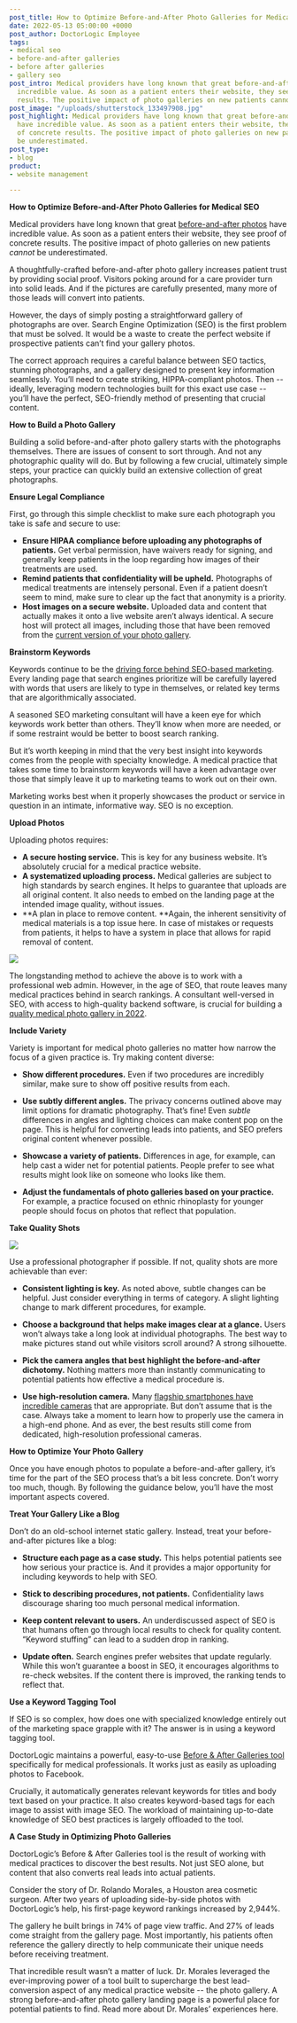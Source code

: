 ```yaml
---
post_title: How to Optimize Before-and-After Photo Galleries for Medical SEO
date: 2022-05-13 05:00:00 +0000
post_author: DoctorLogic Employee
tags:
- medical seo
- before-and-after galleries
- before after galleries
- gallery seo
post_intro: Medical providers have long known that great before-and-after photos have
  incredible value. As soon as a patient enters their website, they see proof of concrete
  results. The positive impact of photo galleries on new patients cannot be underestimated.
post_image: "/uploads/shutterstock_133497908.jpg"
post_highlight: Medical providers have long known that great before-and-after photos
  have incredible value. As soon as a patient enters their website, they see proof
  of concrete results. The positive impact of photo galleries on new patients cannot
  be underestimated.
post_type:
- blog
product:
- website management

---
```

**How to Optimize Before-and-After Photo Galleries for Medical SEO**

Medical providers have long known that great [before-and-after photos](https://doctorlogic.com/blog/increase-traffic-conversions.html) have incredible value. As soon as a patient enters their website, they see proof of concrete results. The positive impact of photo galleries on new patients _cannot_ be underestimated.

A thoughtfully-crafted before-and-after photo gallery increases patient trust by providing social proof. Visitors poking around for a care provider turn into solid leads. And if the pictures are carefully presented, many more of those leads will convert into patients.

However, the days of simply posting a straightforward gallery of photographs are over. Search Engine Optimization (SEO) is the first problem that must be solved. It would be a waste to create the perfect website if prospective patients can’t find your gallery photos.

The correct approach requires a careful balance between SEO tactics, stunning photographs, and a gallery designed to present key information seamlessly. You’ll need to create striking, HIPPA-compliant photos. Then -- ideally, leveraging modern technologies built for this exact use case -- you’ll have the perfect, SEO-friendly method of presenting that crucial content.

**How to Build a Photo Gallery**

Building a solid before-and-after photo gallery starts with the photographs themselves. There are issues of consent to sort through. And not any photographic quality will do. But by following a few crucial, ultimately simple steps, your practice can quickly build an extensive collection of great photographs.

**Ensure Legal Compliance**

First, go through this simple checklist to make sure each photograph you take is safe and secure to use:

* **Ensure HIPAA compliance before uploading any photographs of patients.** Get verbal permission, have waivers ready for signing, and generally keep patients in the loop regarding how images of their treatments are used.
* **Remind patients that confidentiality will be upheld.** Photographs of medical treatments are intensely personal. Even if a patient doesn’t seem to mind, make sure to clear up the fact that anonymity is a priority.
* **Host images on a secure website.** Uploaded data and content that actually makes it onto a live website aren’t always identical. A secure host will protect all images, including those that have been removed from the [current version of your photo gallery](https://doctorlogic.com/blog/win-new-patients-online-photo-galleries.html).

**Brainstorm Keywords**

Keywords continue to be the [driving force behind SEO-based marketing](https://www.bloomberg.com/press-releases/2021-05-14/simon-white-seo-discusses-role-of-seo-in-2021). Every landing page that search engines prioritize will be carefully layered with words that users are likely to type in themselves, or related key terms that are algorithmically associated.

A seasoned SEO marketing consultant will have a keen eye for which keywords work better than others. They’ll know when more are needed, or if some restraint would be better to boost search ranking.

But it’s worth keeping in mind that the very best insight into keywords comes from the people with specialty knowledge. A medical practice that takes some time to brainstorm keywords will have a keen advantage over those that simply leave it up to marketing teams to work out on their own.

Marketing works best when it properly showcases the product or service in question in an intimate, informative way. SEO is no exception.

**Upload Photos**

Uploading photos requires:

* **A secure hosting service.** This is key for any business website. It’s absolutely crucial for a medical practice website.
* **A systematized uploading process.** Medical galleries are subject to high standards by search engines. It helps to guarantee that uploads are all original content. It also needs to embed on the landing page at the intended image quality, without issues.
* **A plan in place to remove content. **Again, the inherent sensitivity of medical materials is a top issue here. In case of mistakes or requests from patients, it helps to have a system in place that allows for rapid removal of content.

![](/uploads/shutterstock_1413516746.jpg)

The longstanding method to achieve the above is to work with a professional web admin. However, in the age of SEO, that route leaves many medical practices behind in search rankings. A consultant well-versed in SEO, with access to high-quality backend software, is crucial for building a [quality medical photo gallery in 2022](https://doctorlogic.com/blog/5-steps-gallery-success.html).

**Include Variety**

Variety is important for medical photo galleries no matter how narrow the focus of a given practice is. Try making content diverse:

* **Show different procedures.** Even if two procedures are incredibly similar, make sure to show off positive results from each.
* **Use subtly different angles.** The privacy concerns outlined above may limit options for dramatic photography. That’s fine! Even _subtle_ differences in angles and lighting choices can make content pop on the page. This is helpful for converting leads into patients, and SEO prefers original content whenever possible.


* **Showcase a variety of patients.** Differences in age, for example, can help cast a wider net for potential patients. People prefer to see what results might look like on someone who looks like them.
* **Adjust the fundamentals of photo galleries based on your practice.** For example, a practice focused on ethnic rhinoplasty for younger people should focus on photos that reflect that population.

**Take Quality Shots**

![](/uploads/shutterstock_107741804.jpg)

Use a professional photographer if possible. If not, quality shots are more achievable than ever:

* **Consistent lighting is key.** As noted above, subtle changes can be helpful. Just consider everything in terms of category. A slight lighting change to mark different procedures, for example.


* **Choose a background that helps make images clear at a glance.** Users won’t always take a long look at individual photographs. The best way to make pictures stand out while visitors scroll around? A strong silhouette.
* **Pick the camera angles that best highlight the before-and-after dichotomy.** Nothing matters more than instantly communicating to potential patients how effective a medical procedure is.
* **Use high-resolution camera.** Many [flagship smartphones have incredible cameras](https://www.tomsguide.com/us/best-phone-cameras,review-2272.html) that are appropriate. But don’t assume that is the case. Always take a moment to learn how to properly use the camera in a high-end phone. And as ever, the best results still come from dedicated, high-resolution professional cameras.

**How to Optimize Your Photo Gallery**

Once you have enough photos to populate a before-and-after gallery, it’s time for the part of the SEO process that’s a bit less concrete. Don’t worry too much, though. By following the guidance below, you’ll have the most important aspects covered.

**Treat Your Gallery Like a Blog**

Don’t do an old-school internet static gallery. Instead, treat your before-and-after pictures like a blog:

* **Structure each page as a case study.** This helps potential patients see how serious your practice is. And it provides a major opportunity for including keywords to help with SEO.
* **Stick to describing procedures, not patients.** Confidentiality laws discourage sharing too much personal medical information.
* **Keep content relevant to users.** An underdiscussed aspect of SEO is that humans often go through local results to check for quality content. “Keyword stuffing” can lead to a sudden drop in ranking.


* **Update often.** Search engines prefer websites that update regularly. While this won’t guarantee a boost in SEO, it encourages algorithms to re-check websites. If the content there is improved, the ranking tends to reflect that.

**Use a Keyword Tagging Tool**

If SEO is so complex, how does one with specialized knowledge entirely out of the marketing space grapple with it? The answer is in using a keyword tagging tool.

DoctorLogic maintains a powerful, easy-to-use [Before & After Galleries tool](https://doctorlogic.com/medical-website-content-multiplier/before-and-after-galleries) specifically for medical professionals. It works just as easily as uploading photos to Facebook.

Crucially, it automatically generates relevant keywords for titles and body text based on your practice. It also creates keyword-based tags for each image to assist with image SEO. The workload of maintaining up-to-date knowledge of SEO best practices is largely offloaded to the tool.

**A Case Study in Optimizing Photo Galleries**

DoctorLogic’s Before & After Galleries tool is the result of working with medical practices to discover the best results. Not just SEO alone, but content that also converts real leads into actual patients.

Consider the story of Dr. Rolando Morales, a Houston area cosmetic surgeon. After two years of uploading side-by-side photos with DoctorLogic’s help, his first-page keyword rankings increased by 2,944%.

The gallery he built brings in 74% of page view traffic. And 27% of leads come straight from the gallery page. Most importantly, his patients often reference the gallery directly to help communicate their unique needs before receiving treatment.

That incredible result wasn’t a matter of luck. Dr. Morales leveraged the ever-improving power of a tool built to supercharge the best lead-conversion aspect of any medical practice website -- the photo gallery. A strong before-and-after photo gallery landing page is a powerful place for potential patients to find. Read more about Dr. Morales’ experiences here.